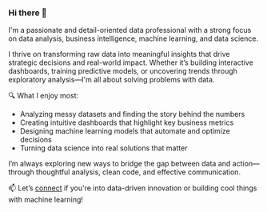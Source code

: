 ### Hi there 👋

I'm a passionate and detail-oriented data professional with a strong focus on data analysis, business intelligence, machine learning, and data science.

I thrive on transforming raw data into meaningful insights that drive strategic decisions and real-world impact. Whether it’s building interactive dashboards, training predictive models, or uncovering trends through exploratory analysis—I'm all about solving problems with data.

🔍 What I enjoy most:
- Analyzing messy datasets and finding the story behind the numbers  
- Creating intuitive dashboards that highlight key business metrics  
- Designing machine learning models that automate and optimize decisions  
- Turning data science into real solutions that matter  

I’m always exploring new ways to bridge the gap between data and action—through thoughtful analysis, clean code, and effective communication.

📫 Let’s [connect](https://www.linkedin.com/in/jane-njuguna) if you're into data-driven innovation or building cool things with machine learning!

